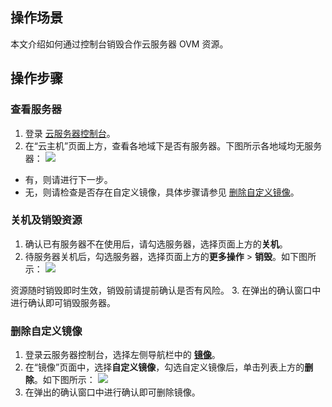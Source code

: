 ## 操作场景
本文介绍如何通过控制台销毁合作云服务器 OVM 资源。

## 操作步骤

### 查看服务器
1. 登录 [云服务器控制台](https://console.cloud.tencent.com/ovm)。
2. 在“云主机”页面上方，查看各地域下是否有服务器。下图所示各地域均无服务器：
![](https://qcloudimg.tencent-cloud.cn/raw/3278542fd6eed8dafd232ed4529933a5.png)
 - 有，则请进行下一步。
 - 无，则请检查是否存在自定义镜像，具体步骤请参见 [删除自定义镜像](#deleteImage)。


### 关机及销毁资源
1. 确认已有服务器不在使用后，请勾选服务器，选择页面上方的**关机**。
2. 待服务器关机后，勾选服务器，选择页面上方的**更多操作** > **销毁**。如下图所示：
![](https://qcloudimg.tencent-cloud.cn/raw/490052a6894183963ccccaa513268c9f.png)
<dx-alert infotype="notice" title="">
资源随时销毁即时生效，销毁前请提前确认是否有风险。
</dx-alert>
3. 在弹出的确认窗口中进行确认即可销毁服务器。


###  删除自定义镜像[](id:deleteImage)
1. 登录云服务器控制台，选择左侧导航栏中的 **[镜像](https://console.cloud.tencent.com/ovm/image)**。
2. 在“镜像”页面中，选择**自定义镜像**，勾选自定义镜像后，单击列表上方的**删除**。如下图所示：
![](https://qcloudimg.tencent-cloud.cn/raw/1acbc945d7ada9633fffa3d4d61e1f40.png)
3. 在弹出的确认窗口中进行确认即可删除镜像。
